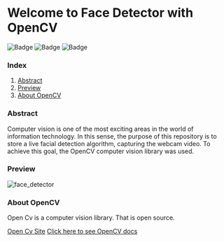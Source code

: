 ﻿# Welcome to Face Detector with OpenCV


![Badge](https://img.shields.io/static/v1?label=Language&message=Python&color=blue&style=for-the-badge&logo=Python) ![Badge](https://img.shields.io/static/v1?label=IDE&message=PyCharm&color=yellow&style=for-the-badge&logo=pycharm) ![Badge](https://img.shields.io/static/v1?label=Repository_Stage&message=progressing&color=sucess&style=for-the-badge) 

### Index

1. [Abstract](#Abstract)
2. [Preview](#Preview)
3. [About OpenCV](#AboutOpenCV)

### Abstract <a name="Abstract">

Computer vision is one of the most exciting areas in the world of information technology. In this sense, the purpose of this repository is to store a live facial detection algorithm, capturing the webcam video. To achieve this goal, the OpenCV computer vision library was used.

### Preview <a name="Preview">
  
![face_detector](https://user-images.githubusercontent.com/59328588/143453201-1936c559-9c00-49a4-ab06-1d2cffdee8a8.gif)

### About OpenCV <a name="AboutOpenCV">

Open Cv is a computer vision library. That is open source.

[Open Cv Site](https://opencv.org/)
[Click here to see OpenCV docs](https://docs.opencv.org/)

